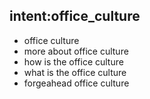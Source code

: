 ## intent:office_culture
- office culture
- more about office culture
- how is the office culture
- what is the office culture
- forgeahead office culture

